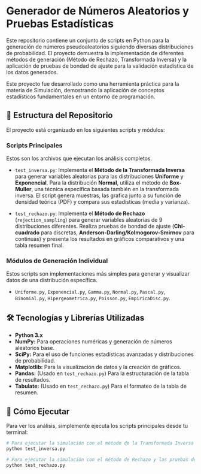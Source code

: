# Generador de Números Aleatorios y Pruebas Estadísticas

Este repositorio contiene un conjunto de scripts en Python para la generación de números pseudoaleatorios siguiendo diversas distribuciones de probabilidad. El proyecto demuestra la implementación de diferentes métodos de generación (Método de Rechazo, Transformada Inversa) y la aplicación de pruebas de bondad de ajuste para la validación estadística de los datos generados.

Este proyecto fue desarrollado como una herramienta práctica para la materia de Simulación, demostrando la aplicación de conceptos estadísticos fundamentales en un entorno de programación.

## 📂 Estructura del Repositorio

El proyecto está organizado en los siguientes scripts y módulos:

### Scripts Principales

Estos son los archivos que ejecutan los análisis completos.

* `test_inversa.py`: Implementa el **Método de la Transformada Inversa** para generar variables aleatorias para las distribuciones **Uniforme** y **Exponencial**. Para la distribución **Normal**, utiliza el método de **Box-Muller**, una técnica específica basada también en la transformada inversa. El script genera muestras, las grafica junto a su función de densidad teórica (PDF) y compara sus estadísticas (media y varianza).

* `test_rechazo.py`: Implementa el **Método de Rechazo** (`rejection_sampling`) para generar variables aleatorias de 9 distribuciones diferentes. Realiza pruebas de bondad de ajuste (**Chi-cuadrado** para discretas, **Anderson-Darling/Kolmogorov-Smirnov** para continuas) y presenta los resultados en gráficos comparativos y una tabla resumen final.

### Módulos de Generación Individual

Estos scripts son implementaciones más simples para generar y visualizar datos de una distribución específica.

* `Uniforme.py`, `Exponencial.py`, `Gamma.py`, `Normal.py`, `Pascal.py`, `Binomial.py`, `Hipergeometrica.py`, `Poisson.py`, `EmpiricaDisc.py`.

## 🛠️ Tecnologías y Librerías Utilizadas

* **Python 3.x**
* **NumPy:** Para operaciones numéricas y generación de números aleatorios base.
* **SciPy:** Para el uso de funciones estadísticas avanzadas y distribuciones de probabilidad.
* **Matplotlib:** Para la visualización de datos y la creación de gráficos.
* **Pandas:** (Usado en `test_rechazo.py`) Para la estructuración de la tabla de resultados.
* **Tabulate:** (Usado en `test_rechazo.py`) Para el formateo de la tabla de resumen.

## 🚀 Cómo Ejecutar

Para ver los análisis, simplemente ejecuta los scripts principales desde tu terminal:

```bash
# Para ejecutar la simulación con el método de la Transformada Inversa
python test_inversa.py

# Para ejecutar la simulación con el método de Rechazo y las pruebas de bondad de ajuste
python test_rechazo.py
```
